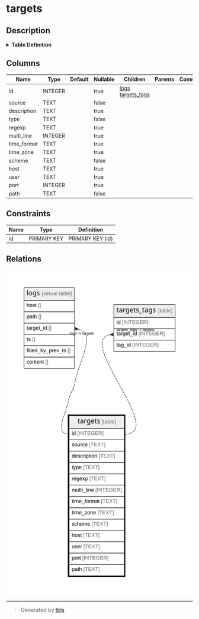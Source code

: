 # targets

## Description

<details>
<summary><strong>Table Definition</strong></summary>

```sql
CREATE TABLE targets (
  id INTEGER PRIMARY KEY AUTOINCREMENT,
  source TEXT NOT NULL,
  description TEXT,
  type TEXT NOT NULL,
  regexp TEXT,
  multi_line INTEGER,
  time_format TEXT,
  time_zone TEXT,
  scheme TEXT NOT NULL,
  host TEXT,
  user TEXT,
  port INTEGER,
  path TEXT NOT NULL
)
```

</details>

## Columns

| Name        | Type    | Default | Nullable | Children                                        | Parents | Comment |
| ----------- | ------- | ------- | -------- | ----------------------------------------------- | ------- | ------- |
| id          | INTEGER |         | true     | [logs](logs.md) [targets_tags](targets_tags.md) |         |         |
| source      | TEXT    |         | false    |                                                 |         |         |
| description | TEXT    |         | true     |                                                 |         |         |
| type        | TEXT    |         | false    |                                                 |         |         |
| regexp      | TEXT    |         | true     |                                                 |         |         |
| multi_line  | INTEGER |         | true     |                                                 |         |         |
| time_format | TEXT    |         | true     |                                                 |         |         |
| time_zone   | TEXT    |         | true     |                                                 |         |         |
| scheme      | TEXT    |         | false    |                                                 |         |         |
| host        | TEXT    |         | true     |                                                 |         |         |
| user        | TEXT    |         | true     |                                                 |         |         |
| port        | INTEGER |         | true     |                                                 |         |         |
| path        | TEXT    |         | false    |                                                 |         |         |

## Constraints

| Name | Type        | Definition       |
| ---- | ----------- | ---------------- |
| id   | PRIMARY KEY | PRIMARY KEY (id) |

## Relations

![er](targets.svg)

---

> Generated by [tbls](https://github.com/k1LoW/tbls)
